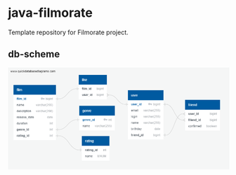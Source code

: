 # java-filmorate
Template repository for Filmorate project.

## db-scheme
![This is an image](db-scheme.png)

